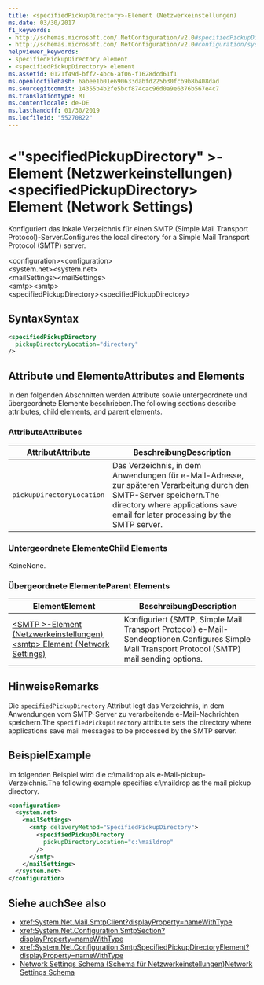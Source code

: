 ```yaml
---
title: <specifiedPickupDirectory>-Element (Netzwerkeinstellungen)
ms.date: 03/30/2017
f1_keywords:
- http://schemas.microsoft.com/.NetConfiguration/v2.0#specifiedPickupDirectory
- http://schemas.microsoft.com/.NetConfiguration/v2.0#configuration/system.net/mailSettings/smtp/specifiedPickupDirectory
helpviewer_keywords:
- specifiedPickupDirectory element
- <specifiedPickupDirectory> element
ms.assetid: 0121f49d-bff2-4bc6-af06-f1628dcd61f1
ms.openlocfilehash: 6abee1b01e690633dabfd225b30fcb9b8b408dad
ms.sourcegitcommit: 14355b4b2fe5bcf874cac96d0a9e6376b567e4c7
ms.translationtype: MT
ms.contentlocale: de-DE
ms.lasthandoff: 01/30/2019
ms.locfileid: "55270822"
---
```

# <a name="specifiedpickupdirectory-element-network-settings"></a><span data-ttu-id="4affa-102">\<"specifiedPickupDirectory" >-Element (Netzwerkeinstellungen)</span><span class="sxs-lookup"><span data-stu-id="4affa-102">\<specifiedPickupDirectory> Element (Network Settings)</span></span>
<span data-ttu-id="4affa-103">Konfiguriert das lokale Verzeichnis für einen SMTP (Simple Mail Transport Protocol)-Server.</span><span class="sxs-lookup"><span data-stu-id="4affa-103">Configures the local directory for a Simple Mail Transport Protocol (SMTP) server.</span></span>  
  
 <span data-ttu-id="4affa-104">\<configuration></span><span class="sxs-lookup"><span data-stu-id="4affa-104">\<configuration></span></span>  
<span data-ttu-id="4affa-105">\<system.net></span><span class="sxs-lookup"><span data-stu-id="4affa-105">\<system.net></span></span>  
<span data-ttu-id="4affa-106">\<mailSettings></span><span class="sxs-lookup"><span data-stu-id="4affa-106">\<mailSettings></span></span>  
<span data-ttu-id="4affa-107">\<smtp></span><span class="sxs-lookup"><span data-stu-id="4affa-107">\<smtp></span></span>  
<span data-ttu-id="4affa-108">\<specifiedPickupDirectory></span><span class="sxs-lookup"><span data-stu-id="4affa-108">\<specifiedPickupDirectory></span></span>  
  
## <a name="syntax"></a><span data-ttu-id="4affa-109">Syntax</span><span class="sxs-lookup"><span data-stu-id="4affa-109">Syntax</span></span>  
  
```xml  
<specifiedPickupDirectory  
  pickupDirectoryLocation="directory"   
/>  
```  
  
## <a name="attributes-and-elements"></a><span data-ttu-id="4affa-110">Attribute und Elemente</span><span class="sxs-lookup"><span data-stu-id="4affa-110">Attributes and Elements</span></span>  
 <span data-ttu-id="4affa-111">In den folgenden Abschnitten werden Attribute sowie untergeordnete und übergeordnete Elemente beschrieben.</span><span class="sxs-lookup"><span data-stu-id="4affa-111">The following sections describe attributes, child elements, and parent elements.</span></span>  
  
### <a name="attributes"></a><span data-ttu-id="4affa-112">Attribute</span><span class="sxs-lookup"><span data-stu-id="4affa-112">Attributes</span></span>  
  
|<span data-ttu-id="4affa-113">Attribut</span><span class="sxs-lookup"><span data-stu-id="4affa-113">Attribute</span></span>|<span data-ttu-id="4affa-114">Beschreibung</span><span class="sxs-lookup"><span data-stu-id="4affa-114">Description</span></span>|  
|---------------|-----------------|  
|`pickupDirectoryLocation`|<span data-ttu-id="4affa-115">Das Verzeichnis, in dem Anwendungen für e-Mail-Adresse, zur späteren Verarbeitung durch den SMTP-Server speichern.</span><span class="sxs-lookup"><span data-stu-id="4affa-115">The directory where applications save email for later processing by the SMTP server.</span></span>|  
  
### <a name="child-elements"></a><span data-ttu-id="4affa-116">Untergeordnete Elemente</span><span class="sxs-lookup"><span data-stu-id="4affa-116">Child Elements</span></span>  
 <span data-ttu-id="4affa-117">Keine</span><span class="sxs-lookup"><span data-stu-id="4affa-117">None.</span></span>  
  
### <a name="parent-elements"></a><span data-ttu-id="4affa-118">Übergeordnete Elemente</span><span class="sxs-lookup"><span data-stu-id="4affa-118">Parent Elements</span></span>  
  
|<span data-ttu-id="4affa-119">Element</span><span class="sxs-lookup"><span data-stu-id="4affa-119">Element</span></span>|<span data-ttu-id="4affa-120">Beschreibung</span><span class="sxs-lookup"><span data-stu-id="4affa-120">Description</span></span>|  
|-------------|-----------------|  
|[<span data-ttu-id="4affa-121">\<SMTP >-Element (Netzwerkeinstellungen)</span><span class="sxs-lookup"><span data-stu-id="4affa-121">\<smtp> Element (Network Settings)</span></span>](../../../../../docs/framework/configure-apps/file-schema/network/smtp-element-network-settings.md)|<span data-ttu-id="4affa-122">Konfiguriert (SMTP, Simple Mail Transport Protocol) e-Mail-Sendeoptionen.</span><span class="sxs-lookup"><span data-stu-id="4affa-122">Configures Simple Mail Transport Protocol (SMTP) mail sending options.</span></span>|  
  
## <a name="remarks"></a><span data-ttu-id="4affa-123">Hinweise</span><span class="sxs-lookup"><span data-stu-id="4affa-123">Remarks</span></span>  
 <span data-ttu-id="4affa-124">Die `specifiedPickupDirectory` Attribut legt das Verzeichnis, in dem Anwendungen vom SMTP-Server zu verarbeitende e-Mail-Nachrichten speichern.</span><span class="sxs-lookup"><span data-stu-id="4affa-124">The `specifiedPickupDirectory` attribute sets the directory where applications save mail messages to be processed by the SMTP server.</span></span>  
  
## <a name="example"></a><span data-ttu-id="4affa-125">Beispiel</span><span class="sxs-lookup"><span data-stu-id="4affa-125">Example</span></span>  
 <span data-ttu-id="4affa-126">Im folgenden Beispiel wird die c:\maildrop als e-Mail-pickup-Verzeichnis.</span><span class="sxs-lookup"><span data-stu-id="4affa-126">The following example specifies c:\maildrop as the mail pickup directory.</span></span>  
  
```xml  
<configuration>  
  <system.net>  
    <mailSettings>  
      <smtp deliveryMethod="SpecifiedPickupDirectory">  
        <specifiedPickupDirectory  
          pickupDirectoryLocation="c:\maildrop"  
        />  
      </smtp>  
    </mailSettings>  
  </system.net>  
</configuration>  
```  
  
## <a name="see-also"></a><span data-ttu-id="4affa-127">Siehe auch</span><span class="sxs-lookup"><span data-stu-id="4affa-127">See also</span></span>
- <xref:System.Net.Mail.SmtpClient?displayProperty=nameWithType>
- <xref:System.Net.Configuration.SmtpSection?displayProperty=nameWithType>
- <xref:System.Net.Configuration.SmtpSpecifiedPickupDirectoryElement?displayProperty=nameWithType>
- [<span data-ttu-id="4affa-128">Network Settings Schema (Schema für Netzwerkeinstellungen)</span><span class="sxs-lookup"><span data-stu-id="4affa-128">Network Settings Schema</span></span>](../../../../../docs/framework/configure-apps/file-schema/network/index.md)
